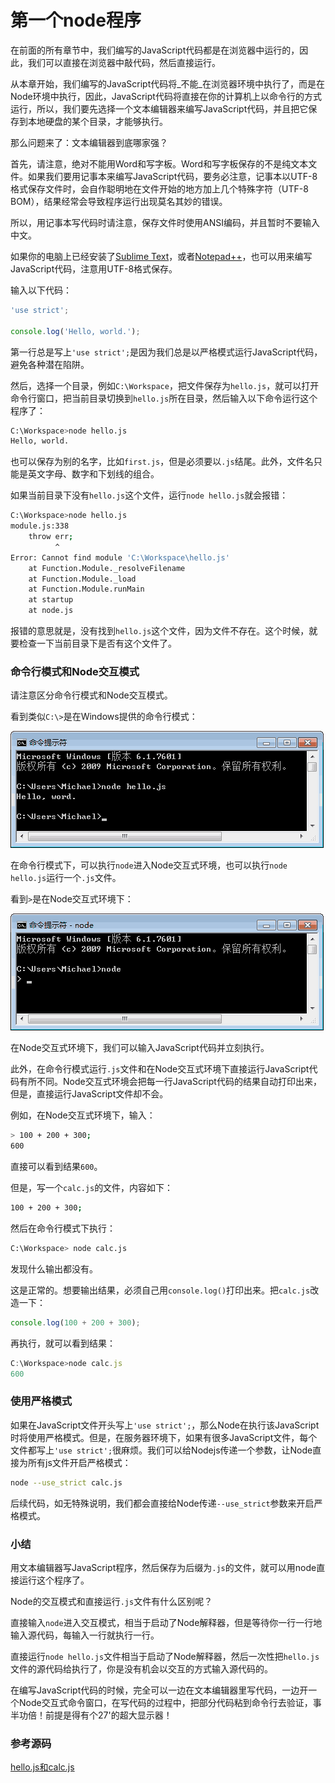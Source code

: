 # 第一个node程序

在前面的所有章节中，我们编写的JavaScript代码都是在浏览器中运行的，因此，我们可以直接在浏览器中敲代码，然后直接运行。

从本章开始，我们编写的JavaScript代码将_不能_在浏览器环境中执行了，而是在Node环境中执行，因此，JavaScript代码将直接在你的计算机上以命令行的方式运行，所以，我们要先选择一个文本编辑器来编写JavaScript代码，并且把它保存到本地硬盘的某个目录，才能够执行。

那么问题来了：文本编辑器到底哪家强？

首先，请注意，绝对不能用Word和写字板。Word和写字板保存的不是纯文本文件。如果我们要用记事本来编写JavaScript代码，要务必注意，记事本以UTF-8格式保存文件时，会自作聪明地在文件开始的地方加上几个特殊字符（UTF-8 BOM），结果经常会导致程序运行出现莫名其妙的错误。

所以，用记事本写代码时请注意，保存文件时使用ANSI编码，并且暂时不要输入中文。

如果你的电脑上已经安装了[Sublime Text](http://www.sublimetext.com/)，或者[Notepad++](http://notepad-plus-plus.org/)，也可以用来编写JavaScript代码，注意用UTF-8格式保存。

输入以下代码：

```js
'use strict';

console.log('Hello, world.');
```

第一行总是写上`'use strict';`是因为我们总是以严格模式运行JavaScript代码，避免各种潜在陷阱。

然后，选择一个目录，例如`C:\Workspace`，把文件保存为`hello.js`，就可以打开命令行窗口，把当前目录切换到`hello.js`所在目录，然后输入以下命令运行这个程序了：

```bash
C:\Workspace>node hello.js
Hello, world.
```

也可以保存为别的名字，比如`first.js`，但是必须要以`.js`结尾。此外，文件名只能是英文字母、数字和下划线的组合。

如果当前目录下没有`hello.js`这个文件，运行`node hello.js`就会报错：

```bash
C:\Workspace>node hello.js
module.js:338
    throw err;
          ^
Error: Cannot find module 'C:\Workspace\hello.js'
    at Function.Module._resolveFilename
    at Function.Module._load
    at Function.Module.runMain
    at startup
    at node.js
```

报错的意思就是，没有找到`hello.js`这个文件，因为文件不存在。这个时候，就要检查一下当前目录下是否有这个文件了。

### 命令行模式和Node交互模式

请注意区分命令行模式和Node交互模式。

看到类似`C:\>`是在Windows提供的命令行模式：

![](/img/node.png "run-node-hello")

在命令行模式下，可以执行`node`进入Node交互式环境，也可以执行`node hello.js`运行一个`.js`文件。

看到`>`是在Node交互式环境下：

![](/img/node_env.png "node-interactive-env")

在Node交互式环境下，我们可以输入JavaScript代码并立刻执行。

此外，在命令行模式运行`.js`文件和在Node交互式环境下直接运行JavaScript代码有所不同。Node交互式环境会把每一行JavaScript代码的结果自动打印出来，但是，直接运行JavaScript文件却不会。

例如，在Node交互式环境下，输入：

```bash
> 100 + 200 + 300;
600
```

直接可以看到结果`600`。

但是，写一个`calc.js`的文件，内容如下：

```bash
100 + 200 + 300;
```

然后在命令行模式下执行：

```bash
C:\Workspace> node calc.js
```

发现什么输出都没有。

这是正常的。想要输出结果，必须自己用`console.log()`打印出来。把`calc.js`改造一下：

```js
console.log(100 + 200 + 300);
```

再执行，就可以看到结果：

```js
C:\Workspace>node calc.js
600
```

### 使用严格模式

如果在JavaScript文件开头写上`'use strict';`，那么Node在执行该JavaScript时将使用严格模式。但是，在服务器环境下，如果有很多JavaScript文件，每个文件都写上`'use strict';`很麻烦。我们可以给Nodejs传递一个参数，让Node直接为所有js文件开启严格模式：

```bash
node --use_strict calc.js
```

后续代码，如无特殊说明，我们都会直接给Node传递`--use_strict`参数来开启严格模式。

### 小结

用文本编辑器写JavaScript程序，然后保存为后缀为`.js`的文件，就可以用node直接运行这个程序了。

Node的交互模式和直接运行`.js`文件有什么区别呢？

直接输入`node`进入交互模式，相当于启动了Node解释器，但是等待你一行一行地输入源代码，每输入一行就执行一行。

直接运行`node hello.js`文件相当于启动了Node解释器，然后一次性把`hello.js`文件的源代码给执行了，你是没有机会以交互的方式输入源代码的。

在编写JavaScript代码的时候，完全可以一边在文本编辑器里写代码，一边开一个Node交互式命令窗口，在写代码的过程中，把部分代码粘到命令行去验证，事半功倍！前提是得有个27'的超大显示器！

### 参考源码

[hello.js和calc.js](https://github.com/michaelliao/learn-javascript/tree/master/samples/node/first)


